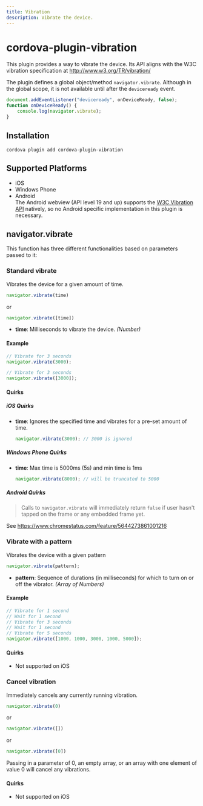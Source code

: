 ```yaml
---
title: Vibration
description: Vibrate the device.
---
```

<!--
# license: Licensed to the Apache Software Foundation (ASF) under one
#         or more contributor license agreements.  See the NOTICE file
#         distributed with this work for additional information
#         regarding copyright ownership.  The ASF licenses this file
#         to you under the Apache License, Version 2.0 (the
#         "License"); you may not use this file except in compliance
#         with the License.  You may obtain a copy of the License at
#
#           http://www.apache.org/licenses/LICENSE-2.0
#
#         Unless required by applicable law or agreed to in writing,
#         software distributed under the License is distributed on an
#         "AS IS" BASIS, WITHOUT WARRANTIES OR CONDITIONS OF ANY
#         KIND, either express or implied.  See the License for the
#         specific language governing permissions and limitations
#         under the License.
-->

# cordova-plugin-vibration

This plugin provides a way to vibrate the device. Its API aligns with the W3C vibration specification at http://www.w3.org/TR/vibration/

The plugin defines a global object/method `navigator.vibrate`. Although in the global scope, it is not available until after the `deviceready` event.

```javascript
document.addEventListener("deviceready", onDeviceReady, false);
function onDeviceReady() {
    console.log(navigator.vibrate);
}
```

## Installation

```console
cordova plugin add cordova-plugin-vibration
```

## Supported Platforms

- iOS
- Windows Phone
- Android  
  The Android webview (API level 19 and up) supports the [W3C Vibration API](https://www.w3.org/TR/vibration/) natively, so no Android specific implementation in this plugin is necessary.

## navigator.vibrate

This function has three different functionalities based on parameters passed to it:

### Standard vibrate

Vibrates the device for a given amount of time.

```javascript
navigator.vibrate(time)
```
or
```javascript
navigator.vibrate([time])
```

- __time__: Milliseconds to vibrate the device. _(Number)_

#### Example

```javascript
// Vibrate for 3 seconds
navigator.vibrate(3000);

// Vibrate for 3 seconds
navigator.vibrate([3000]);
```

#### Quirks

##### iOS Quirks

- __time__: Ignores the specified time and vibrates for a pre-set amount of time.

    ```javascript
    navigator.vibrate(3000); // 3000 is ignored
    ```

##### Windows Phone Quirks

- __time__: Max time is 5000ms (5s) and min time is 1ms

    ```javascript
    navigator.vibrate(8000); // will be truncated to 5000
    ```

##### Android Quirks

> Calls to `navigator.vibrate` will immediately return `false` if user hasn't tapped on the frame or any embedded frame yet. 

See https://www.chromestatus.com/feature/5644273861001216

### Vibrate with a pattern

Vibrates the device with a given pattern

```javascript
navigator.vibrate(pattern);
```
- __pattern__: Sequence of durations (in milliseconds) for which to turn on or off the vibrator. _(Array of Numbers)_

#### Example

```javascript
// Vibrate for 1 second
// Wait for 1 second
// Vibrate for 3 seconds
// Wait for 1 second
// Vibrate for 5 seconds
navigator.vibrate([1000, 1000, 3000, 1000, 5000]);
```

#### Quirks

- Not supported on iOS

### Cancel vibration

Immediately cancels any currently running vibration.
```javascript
navigator.vibrate(0)
```
or
```javascript
navigator.vibrate([])
```
or
```javascript
navigator.vibrate([0])
```
Passing in a parameter of 0, an empty array, or an array with one element of value 0 will cancel any vibrations.

#### Quirks

- Not supported on iOS
